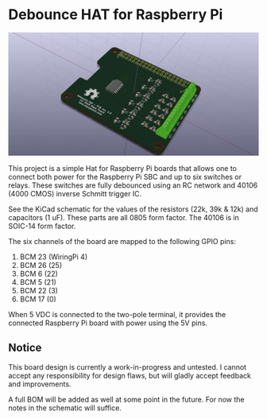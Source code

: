 # Debounce HAT for Raspberry Pi #

![Debounce HAT](debounce_shield.jpg)

This project is a simple Hat for Raspberry Pi boards that allows one to connect both power for the Raspberry Pi SBC and up to six switches or relays. These switches are fully debounced using an RC network and 40106 (4000 CMOS) inverse Schmitt trigger IC. 

See the KiCad schematic for the values of the resistors (22k, 39k & 12k) and capacitors (1 uF). These parts are all 0805 form factor. The 40106 is in SOIC-14 form factor.

The six channels of the board are mapped to the following GPIO pins:

  1. BCM 23 (WiringPi 4)
  2. BCM 26 (25)
  3. BCM 6 (22)
  4. BCM 5 (21)
  5. BCM 22 (3)
  6. BCM 17 (0)


When 5 VDC is connected to the two-pole terminal, it provides the connected Raspberry Pi board with power using the 5V pins.


## Notice ##

This board design is currently a work-in-progress and untested. I cannot accept any responsibility for design flaws, but will gladly accept feedback and improvements.

A full BOM will be added as well at some point in the future. For now the notes in the schematic will suffice.